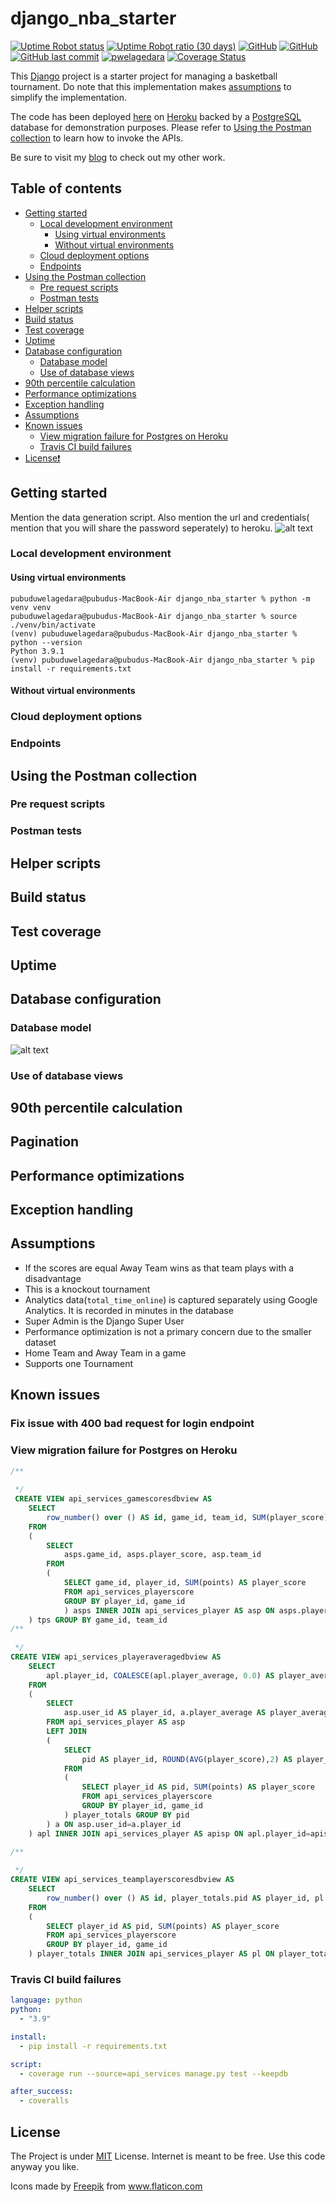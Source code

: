 # django_nba_starter

[![Uptime Robot status](https://img.shields.io/uptimerobot/status/m787020082-9e83ac06bbfdca2eeaffe9d1)](https://django-nba-services.herokuapp.com/api/)
[![Uptime Robot ratio (30 days)](https://img.shields.io/uptimerobot/ratio/m787020082-9e83ac06bbfdca2eeaffe9d1)](https://stats.uptimerobot.com/E1wwzTWjDB/787020082)
[![GitHub](https://img.shields.io/github/license/pwelagedara/django_nba_starter)](https://github.com/pwelagedara/django_nba_starter/blob/main/LICENSE)
[![GitHub](https://img.shields.io/badge/python-v3.9.1-blue)](https://www.python.org/downloads/)
[![GitHub last commit](https://img.shields.io/github/last-commit/pwelagedara/django_nba_starter)](https://github.com/pwelagedara/django_nba_starter/graphs/commit-activity)
[![pwelagedara](https://circleci.com/gh/pwelagedara/django_nba_starter.svg?style=shield)](https://circleci.com/gh/pwelagedara/django_nba_starter)
[![Coverage Status](https://coveralls.io/repos/github/pwelagedara/django_nba_starter/badge.svg?branch=main)](https://coveralls.io/github/pwelagedara/django_nba_starter?branch=main)

This [Django][django] project is a starter project for managing a basketball tournament. Do note that this implementation makes [assumptions](#assumptions) to simplify the implementation.

The code has been deployed [here][deployment] on [Heroku][heroku] backed by a [PostgreSQL][postgresql] database for demonstration purposes. Please refer to [Using the Postman collection](#using-the-postman-collection) to learn how to invoke the APIs.

Be sure to visit my [blog][blog] to check out my other work.

## Table of contents

- [Getting started](#getting-started)
  - [Local development environment](#local-development-environment)
    - [Using virtual environments](#using-virtual-environments)
    - [Without virtual environments](#without-virtual-environments)
  - [Cloud deployment options](#cloud-deployment-options)
  - [Endpoints](#endpoints)
- [Using the Postman collection](#using-the-postman-collection)
  - [Pre request scripts](#pre-request-scripts)
  - [Postman tests](#postman-tests)
- [Helper scripts](#helper-scripts)
- [Build status](#build-status)
- [Test coverage](#test-coverage)
- [Uptime](#uptime)
- [Database configuration](#database-configuration)
    - [Database model](#database-model)
    - [Use of database views](#use-of-database-views)
- [90th percentile calculation](#90th-percentile-calculation)
- [Performance optimizations](#performance-optimizations)
- [Exception handling](#exception-handling)
- [Assumptions](#assumptions)
- [Known issues](#known-issues)
  - [View migration failure for Postgres on Heroku](#view-migration-failure-for-postgres-on-heroku)
  - [Travis CI build failures](#travis-ci-build-failures)
- [License❗](#license)

## Getting started

Mention the data generation script. Also mention the url and credentials( mention that you will share the password seperately) to heroku. 
![alt text](support/architecture.png?raw=true)

### Local development environment

#### Using virtual environments
```
pubuduwelagedara@pubudus-MacBook-Air django_nba_starter % python -m venv venv
pubuduwelagedara@pubudus-MacBook-Air django_nba_starter % source ./venv/bin/activate
(venv) pubuduwelagedara@pubudus-MacBook-Air django_nba_starter % python --version
Python 3.9.1
(venv) pubuduwelagedara@pubudus-MacBook-Air django_nba_starter % pip install -r requirements.txt
```
#### Without virtual environments

### Cloud deployment options

### Endpoints

## Using the Postman collection

### Pre request scripts

### Postman tests

## Helper scripts

## Build status

## Test coverage

## Uptime

## Database configuration

### Database model
![alt text](support/database-model.png?raw=true)
### Use of database views

## 90th percentile calculation

## Pagination

## Performance optimizations

## Exception handling

## Assumptions

- If the scores are equal Away Team wins as that team plays with a disadvantage 
- This is a knockout tournament
- Analytics data(`total_time_online`) is captured separately using Google Analytics. It is recorded in minutes in the database
- Super Admin is the Django Super User
- Performance optimization is not a primary concern due to the smaller dataset
- Home Team and Away Team in a game
- Supports one Tournament

## Known issues

### Fix issue with 400 bad request for login endpoint

### View migration failure for Postgres on Heroku

```sql
/**
  
 */
 CREATE VIEW api_services_gamescoresdbview AS
    SELECT
        row_number() over () AS id, game_id, team_id, SUM(player_score) AS team_score
    FROM
    (
        SELECT
            asps.game_id, asps.player_score, asp.team_id
        FROM
        (
            SELECT game_id, player_id, SUM(points) AS player_score
            FROM api_services_playerscore
            GROUP BY player_id, game_id
            ) asps INNER JOIN api_services_player AS asp ON asps.player_id=asp.user_id
    ) tps GROUP BY game_id, team_id
/**
  
 */
CREATE VIEW api_services_playeraveragedbview AS
	SELECT
        apl.player_id, COALESCE(apl.player_average, 0.0) AS player_average,  apisp.team_id
    FROM
    (
        SELECT
            asp.user_id AS player_id, a.player_average AS player_average
        FROM api_services_player AS asp
        LEFT JOIN
        (
            SELECT
                pid AS player_id, ROUND(AVG(player_score),2) AS player_average
            FROM
            (
                SELECT player_id AS pid, SUM(points) AS player_score
                FROM api_services_playerscore
                GROUP BY player_id, game_id
            ) player_totals GROUP BY pid
        ) a ON asp.user_id=a.player_id
    ) apl INNER JOIN api_services_player AS apisp ON apl.player_id=apisp.user_id;

/**
  
 */
CREATE VIEW api_services_teamplayerscoresdbview AS
    SELECT 
        row_number() over () AS id, player_totals.pid AS player_id, pl.team_id,  player_totals.player_score 
    FROM 
    (
        SELECT player_id AS pid, SUM(points) AS player_score 
        FROM api_services_playerscore 
        GROUP BY player_id, game_id
    ) player_totals INNER JOIN api_services_player AS pl ON player_totals.pid=pl.user_id;
```

### Travis CI build failures

```yaml
language: python
python:
  - "3.9"

install:
  - pip install -r requirements.txt

script:
  - coverage run --source=api_services manage.py test --keepdb

after_success:
  - coveralls
```
## License

The Project is under [MIT][mit] License. Internet is meant to be free. Use this code anyway you like.

<div>Icons made by <a href="https://www.freepik.com" title="Freepik">Freepik</a> from <a href="https://www.flaticon.com/" title="Flaticon">www.flaticon.com</a></div>

[django]: https://www.djangoproject.com/
[blog]: https://pwelagedara.com
[deployment]: https://django-nba-services.herokuapp.com/api/
[postgresql]: https://www.postgresql.org/
[heroku]: https://www.heroku.com/
[mit]: https://opensource.org/licenses/MIT
